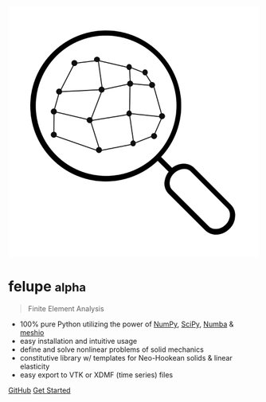 ![logo](images/felupe_logo.svg)

# felupe <small>alpha</small>

> Finite Element Analysis

- 100% pure Python utilizing the power of [NumPy](https://numpy.org/), [SciPy](https://scipy.org/), [Numba](https://numba.pydata.org/) & [meshio](https://github.com/nschloe/meshio)
- easy installation and intuitive usage
- define and solve nonlinear problems of solid mechanics
- constitutive library w/ templates for Neo-Hookean solids & linear elasticity
- easy export to VTK or XDMF (time series) files

[GitHub](https://github.com/adtzlr/felupe)
[Get Started](#felupe)